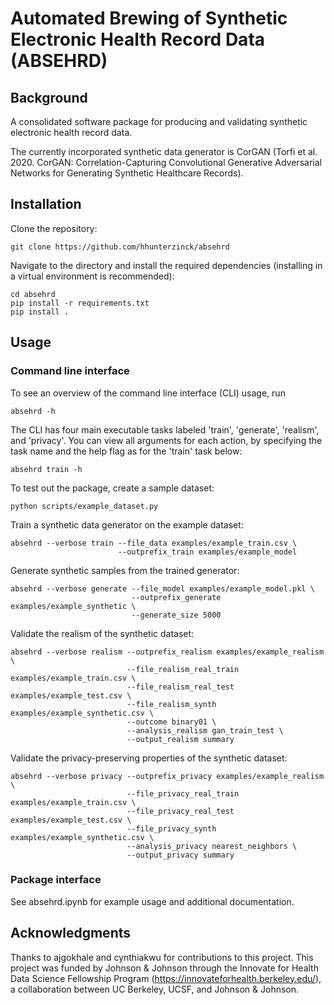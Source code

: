 # Automated Brewing of Synthetic Electronic Health Record Data (ABSEHRD)

## Background
A consolidated software package for producing and validating synthetic electronic health record data.

The currently incorporated synthetic data generator is CorGAN (Torfi et al. 2020. CorGAN: Correlation-Capturing Convolutional Generative Adversarial Networks
for Generating Synthetic Healthcare Records). 

## Installation

Clone the repository:

```
git clone https://github.com/hhunterzinck/absehrd
```

Navigate to the directory and install the required dependencies (installing in a virtual environment is recommended):

```
cd absehrd
pip install -r requirements.txt
pip install .
```

## Usage

### Command line interface
To see an overview of the command line interface (CLI) usage, run
```
absehrd -h
```

The CLI has four main executable tasks labeled 'train', 'generate', 'realism', and 'privacy'.
You can view all arguments for each action, by specifying the task name and the
help flag as for the 'train' task below:
```
absehrd train -h
```

To test out the package, create a sample dataset:
```
python scripts/example_dataset.py
```

Train a synthetic data generator on the example dataset:
```
absehrd --verbose train --file_data examples/example_train.csv \
                        --outprefix_train examples/example_model
```

Generate synthetic samples from the trained generator:
```
absehrd --verbose generate --file_model examples/example_model.pkl \
                           --outprefix_generate examples/example_synthetic \
                           --generate_size 5000
```

Validate the realism of the synthetic dataset:
```
absehrd --verbose realism --outprefix_realism examples/example_realism \
                          --file_realism_real_train examples/example_train.csv \
                          --file_realism_real_test examples/example_test.csv \
                          --file_realism_synth examples/example_synthetic.csv \
                          --outcome binary01 \
                          --analysis_realism gan_train_test \
                          --output_realism summary 
```

Validate the privacy-preserving properties of the synthetic dataset:
```
absehrd --verbose privacy --outprefix_privacy examples/example_realism \
                          --file_privacy_real_train examples/example_train.csv \
                          --file_privacy_real_test examples/example_test.csv \
                          --file_privacy_synth examples/example_synthetic.csv \
                          --analysis_privacy nearest_neighbors \
                          --output_privacy summary
```

### Package interface
See absehrd.ipynb for example usage and additional documentation.

## Acknowledgments
Thanks to ajgokhale and cynthiakwu for contributions 
to this project. This project was funded by Johnson & Johnson through the 
Innovate for Health Data Science Fellowship Program (https://innovateforhealth.berkeley.edu/), 
a collaboration between UC Berkeley, UCSF, and Johnson & Johnson.

